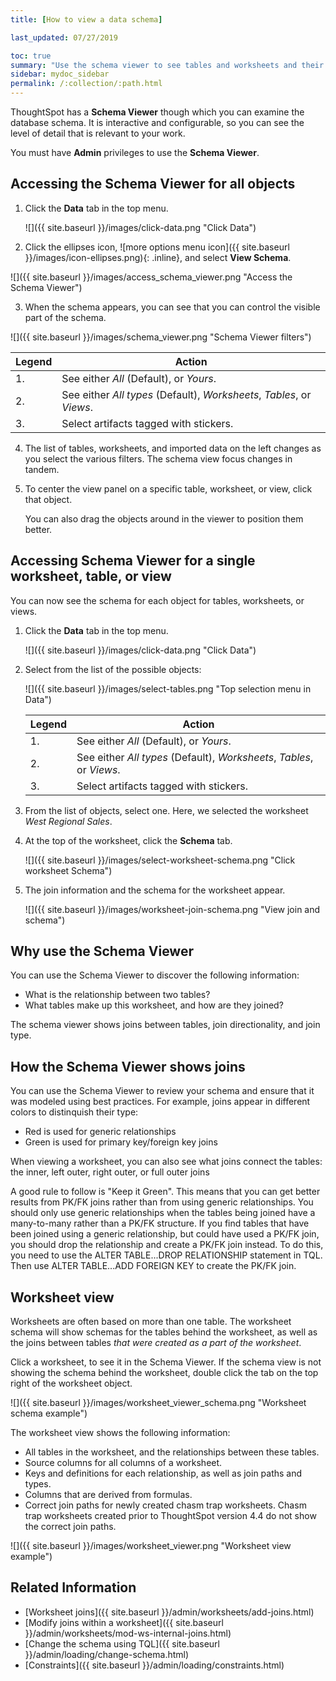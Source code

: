 ```yaml
---
title: [How to view a data schema]

last_updated: 07/27/2019

toc: true
summary: "Use the schema viewer to see tables and worksheets and their relationships. "
sidebar: mydoc_sidebar
permalink: /:collection/:path.html
---
```

ThoughtSpot has a **Schema Viewer** though which you can examine the database schema. It is interactive and configurable, so you can see the level of detail that is relevant to your work.

You must have **Admin** privileges to use the **Schema Viewer**.

## Accessing the Schema Viewer for all objects

1. Click the **Data** tab in the top menu.  

   ![]({{ site.baseurl }}/images/click-data.png "Click Data")

2. Click the ellipses icon,
 ![more options menu icon]({{ site.baseurl }}/images/icon-ellipses.png){: .inline},
and select **View Schema**.

 ![]({{ site.baseurl }}/images/access_schema_viewer.png "Access the Schema
 Viewer")

3. When the schema appears, you can see that you can control the visible part of the schema.

 ![]({{ site.baseurl }}/images/schema_viewer.png "Schema Viewer filters")


   | Legend | Action |
   | --- | --- |
   | 1. | See either _All_ \(Default\), or _Yours_. |
   | 2. | See either _All types_ \(Default\), _Worksheets_, _Tables_, or _Views_. |
   | 3. | Select artifacts tagged with stickers. |


4. The list of tables, worksheets, and imported data on the left changes as you select the various filters. The schema view focus changes in tandem.

5. To center the view panel on a specific table, worksheet, or view, click that object.

   You can also drag the objects around in the viewer to position them better.

## Accessing Schema Viewer for a single worksheet, table, or view

You can now see the schema for each object for tables, worksheets, or views.

1. Click the **Data** tab in the top menu.  

   ![]({{ site.baseurl }}/images/click-data.png "Click Data")

2. Select from the list of the possible objects:

   ![]({{ site.baseurl }}/images/select-tables.png "Top selection menu in Data")


   | Legend | Action |
   | --- | --- |
   | 1. | See either _All_ \(Default\), or _Yours_. |
   | 2. | See either _All types_ \(Default\), _Worksheets_, _Tables_, or _Views_. |
   | 3. | Select artifacts tagged with stickers. |

3. From the list of objects, select one. Here, we selected the worksheet _West Regional Sales_.

4. At the top of the worksheet, click the **Schema** tab.

   ![]({{ site.baseurl }}/images/select-worksheet-schema.png "Click worksheet Schema")

5. The join information and the schema for the worksheet appear.  

   ![]({{ site.baseurl }}/images/worksheet-join-schema.png "View join and schema")



## Why use the Schema Viewer

You can use the Schema Viewer to discover the following information:

-   What is the relationship between two tables?
-   What tables make up this worksheet, and how are they joined?

The schema viewer shows joins between tables, join directionality, and join type.

<!-- ()
(whether they are Foreign Key to Primary Key, relationship joins, or joins
defined by users through the web interface). Use the **Table** list to find a
specific table or worksheet.-->

## How the Schema Viewer shows joins

You can use the Schema Viewer to review your schema and ensure that it was
modeled using best practices. For example, joins appear in different colors to distinquish their type:

* Red is used for generic relationships
* Green is used for primary key/foreign key joins

When viewing a worksheet, you can also see what joins connect the tables: the inner, left outer, right outer, or full outer joins

A good rule to follow is "Keep it Green". This means that you can get better results from PK/FK joins rather than from using generic relationships. You should only use generic relationships when the tables being joined have a many-to-many rather than a PK/FK structure. If you find tables that have been joined using a generic relationship, but could have used a PK/FK join, you should drop the relationship and create a PK/FK join instead. To do this, you need to use the ALTER TABLE...DROP RELATIONSHIP statement in TQL. Then use ALTER TABLE...ADD FOREIGN KEY to create the PK/FK join.

## Worksheet view

Worksheets are often based on more than one table. The worksheet schema will
show schemas for the tables behind the worksheet, as well as the joins between
tables _that were created as a part of the worksheet_.

Click a worksheet, to see it in the Schema Viewer. If the schema view is not showing the schema behind the worksheet, double click the tab on the top right of the worksheet object.

![]({{ site.baseurl }}/images/worksheet_viewer_schema.png "Worksheet schema example")


The worksheet view shows the following information:

-   All tables in the worksheet, and the relationships between these tables.
-   Source columns for all columns of a worksheet.
-   Keys and definitions for each relationship, as well as join paths and types.
-   Columns that are derived from formulas.
-   Correct join paths for newly created chasm trap worksheets. Chasm trap worksheets created prior to ThoughtSpot version 4.4 do not show the correct join paths.

 ![]({{ site.baseurl }}/images/worksheet_viewer.png "Worksheet view example")

## Related Information

-   [Worksheet joins]({{ site.baseurl }}/admin/worksheets/add-joins.html)
-   [Modify joins within a worksheet]({{ site.baseurl }}/admin/worksheets/mod-ws-internal-joins.html)
-   [Change the schema using TQL]({{ site.baseurl }}/admin/loading/change-schema.html)
-   [Constraints]({{ site.baseurl }}/admin/loading/constraints.html)
